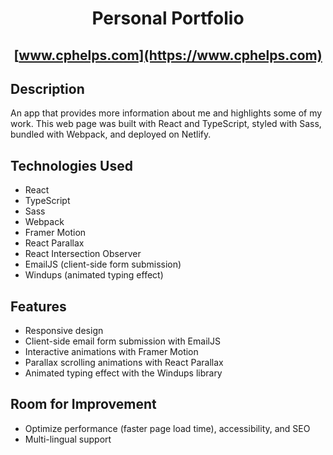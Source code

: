 # <div align="center">Personal Portfolio</div>

## <div align="center">[www.cphelps.com](https://www.cphelps.com)</div>

## Description
An app that provides more information about me and highlights some of my work. This web page was built with React and TypeScript, styled with Sass, bundled with Webpack, and deployed on Netlify.

## Technologies Used
- React
- TypeScript
- Sass
- Webpack
- Framer Motion
- React Parallax
- React Intersection Observer
- EmailJS (client-side form submission)
- Windups (animated typing effect)

## Features
- Responsive design
- Client-side email form submission with EmailJS
- Interactive animations with Framer Motion
- Parallax scrolling animations with React Parallax
- Animated typing effect with the Windups library

## Room for Improvement
- Optimize performance (faster page load time), accessibility, and SEO
- Multi-lingual support